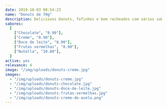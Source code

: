 ```yaml
---
date: 2019-10-03 08:54:23
name: "Donuts de 70g"
description: Deliciosos Donuts, fofinhos e bem recheados com vários sabores. Recoberto pelo sugar exclusivo que dá aquele geladinho na boca!
sabores:
  [
    ["Chocolate", "8.90"],
    ["Creme", "8.90"],
    ["Doce de leite", "8.90"],
    ["Frutas vermelhas", "8.90"],
    ["Nutella", "10.80"],
  ]
active: yes
relevance: 4
image: "/img/uploads/donuts-creme.jpg"
images:
  - "/img/uploads/donuts-creme.jpg"
  - "/img/uploads/donuts-chocolate.jpg"
  - "/img/uploads/donuts-doce-de-leite.jpg"
  - "/img/uploads/donuts-frutas-vermelhas.jpg"
  - "/img/uploads/donuts-creme-de-avela.png"
---
```

